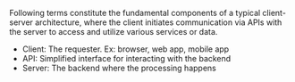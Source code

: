 Following  terms constitute the fundamental components of a typical client-server architecture, where the client initiates communication via APIs with the server to access and utilize various services or data.

- Client: The requester. Ex: browser, web app, mobile app
- API: Simplified interface for interacting with the backend
- Server: The backend where the processing happens